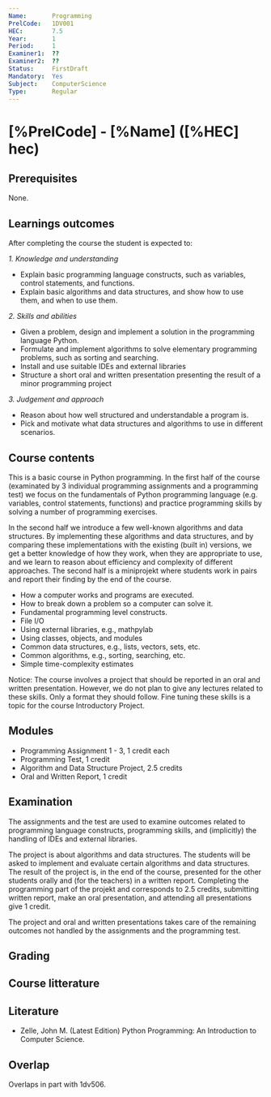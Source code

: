 ```yaml
---
Name:       Programming  
PrelCode:   1DV001  
HEC:        7.5  
Year:       1  
Period:     1  
Examiner1:  ??  
Examiner2:  ??  
Status:     FirstDraft  
Mandatory:  Yes  
Subject:    ComputerScience  
Type:       Regular  
---
```


# [%PrelCode] - [%Name] ([%HEC] hec)

## Prerequisites

None.

## Learnings outcomes

After completing the course the student is expected to:

*1. Knowledge and understanding*

- Explain basic programming language constructs, such as variables, control statements, and functions.
- Explain basic algorithms and data structures, and show how to use them, and when to use them.

*2.	Skills and abilities*

- Given a problem, design and implement a solution in the programming language Python.
- Formulate and implement algorithms to solve elementary programming problems, such as sorting and searching.
- Install and use suitable IDEs and external libraries
- Structure a short oral and written presentation presenting the result of a minor programming project


*3.	Judgement and approach*

- Reason about how well structured and understandable a program is.
- Pick and motivate what data structures and algorithms to use in different scenarios.


## Course contents

This is a basic course in Python programming. In the first half of the course (examinated by 
3 individual programming assignments and a programming test) we focus on the fundamentals of Python programming 
language (e.g. variables, control statements, functions) and practice programming skills by solving a 
number of programming exercises. 

In the second half we  introduce a few well-known algorithms and data structures. By implementing these algorithms 
and data structures, and by comparing these implementations with the existing (built in) versions, we get a better 
knowledge of how they work, when they are appropriate to use, and we learn to reason about efficiency and complexity of 
different approaches. The second half is a miniprojekt where students work in pairs and report their finding by the end 
of the course.

- How a computer works and programs are executed.
- How to break down a problem so a computer can solve it.
- Fundamental programming level constructs.
- File I/O
- Using external libraries, e.g., mathpylab
- Using classes, objects, and modules
- Common data structures, e.g., lists, vectors, sets, etc.
- Common algorithms, e.g., sorting, searching, etc.
- Simple time-complexity estimates

Notice: The course involves a project that should be reported in an oral and written presentation.
However, we do not plan to give any lectures related to these skills.  Only a format they should follow. 
Fine tuning these skills is a topic for the course Introductory Project. 

## Modules

- Programming Assignment 1 - 3, 1 credit each
- Programming Test, 1 credit
- Algorithm and Data Structure Project, 2.5 credits
- Oral and Written Report, 1 credit 


## Examination

The assignments and the test are used to examine outcomes 
related to programming language constructs, programming skills, and (implicitly)
the handling of IDEs and external libraries.

The project is about algorithms and data structures. The students will be asked to implement and 
evaluate certain algorithms and data structures. The result of the project is, in the end of the course, 
presented for the other students orally and (for the teachers) in a written report. Completing the programming 
part of the projekt and corresponds to 2.5 credits, submitting written report, make an oral presentation, and
attending all presentations give 1 credit.  

The project and oral and written presentations takes care of the remaining outcomes not handled by the assignments and 
the programming test. 

## Grading

## Course litterature

## Literature

- Zelle, John M. (Latest Edition) Python Programming: An Introduction to Computer Science.

## Overlap

Overlaps in part with 1dv506.